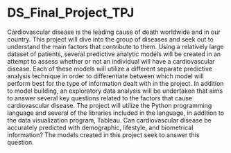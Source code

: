# DS_Final_Project_TPJ
Cardiovascular disease is the leading cause of death worldwide and in our country. This project will dive into the group of diseases and seek out to understand the main factors that contribute to them. Using a relatively large dataset of patients, several predictive analytic models will be created in an attempt to assess whether or not an individual will have a cardiovascular disease. Each of these models will utilize a different separate predictive analysis technique in order to differentiate between which model will perform best for the type of information dealt with in the project. In addition to model building, an exploratory data analysis will be undertaken that aims to answer several key questions related to the factors that cause cardiovascular disease. The project will utilize the Python programming language and several of the libraries included in the language, in addition to the data visualization program, Tableau. Can cardiovascular disease be accurately predicted with demographic, lifestyle, and biometrical information? The models created in this project seek to answer this question. 
